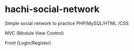 # hachi-social-network
Simple social network to practice PHP/MySQL/HTML /CSS

MVC (Module View Control) 

Front (Login/Register)
